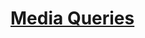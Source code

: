 # [Media Queries](https://www.freecodecamp.org/news/how-to-use-css-media-queries-to-create-responsive-websites/)
